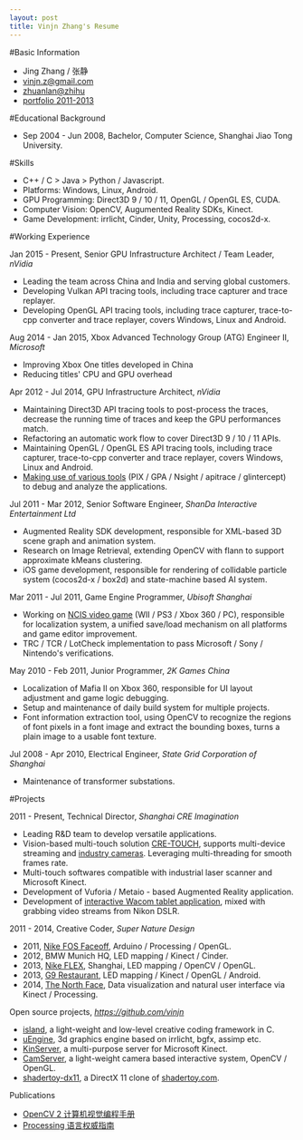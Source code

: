 ```yaml
---
layout: post
title: Vinjn Zhang's Resume
---
```

#Basic Information  
*   Jing Zhang / 张静
*   vinjn.z@gmail.com
*   [zhuanlan@zhihu](http://zhuanlan.zhihu.com/hacker-and-painter/)
*   [portfolio 2011-2013](http://vinjn.github.io/portfolio/)

#Educational Background
*   Sep 2004 - Jun 2008, Bachelor, Computer Science, Shanghai Jiao Tong University.   

#Skills   
*   C++ / C > Java > Python / Javascript.
*   Platforms: Windows, Linux, Android.
*   GPU Programming: Direct3D 9 / 10 / 11, OpenGL / OpenGL ES, CUDA.
*   Computer Vision: OpenCV, Augumented Reality SDKs, Kinect.
*   Game Development: irrlicht, Cinder, Unity, Processing, cocos2d-x.

#Working Experience  

Jan 2015 - Present, Senior GPU Infrastructure Architect / Team Leader, *nVidia*

*   Leading the team across China and India and serving global customers.
*   Developing Vulkan API tracing tools, including trace capturer and trace replayer.
*   Developing OpenGL API tracing tools, including trace capturer, trace-to-cpp converter and trace replayer, covers Windows, Linux and Android.

Aug 2014 - Jan 2015, Xbox Advanced Technology Group (ATG) Engineer II, *Microsoft*

*   Improving Xbox One titles developed in China
*   Reducing titles' CPU and GPU overhead

Apr 2012 - Jul 2014, GPU Infrastructure Architect, *nVidia*  

*   Maintaining Direct3D API tracing tools to post-process the traces, decrease the running time of traces and keep the GPU performances match.
*   Refactoring an automatic work flow to cover Direct3D 9 / 10 / 11 APIs.
*   Maintaining OpenGL / OpenGL ES API tracing tools, including trace capturer, trace-to-cpp converter and trace replayer, covers Windows, Linux and Android.
*   [Making use of various tools](https://github.com/vinjn/vinjn.github.io/blob/master/_posts/2013-07-07-graphics-debugging-tools-overview.md) (PIX / GPA / Nsight / apitrace / glintercept) to debug and analyze the applications.

Jul 2011 - Mar 2012, Senior Software Engineer, *ShanDa Interactive Entertainment Ltd*  

*   Augmented Reality SDK development, responsible for XML-based 3D scene graph and animation system.
*   Research on Image Retrieval, extending OpenCV with flann to support approximate kMeans clustering.
*   iOS game development, responsible for rendering of collidable particle system (cocos2d-x / box2d) and state-machine based AI system.

Mar 2011 - Jul 2011, Game Engine Programmer, *Ubisoft Shanghai*  

*   Working on [NCIS video game](http://www.mobygames.com/developer/sheet/view/by_genre/developerId,532850/) (WII / PS3 / Xbox 360 / PC), responsible for localization system, a unified save/load mechanism on all platforms and game editor improvement.
*   TRC / TCR / LotCheck implementation to pass Microsoft / Sony / Nintendo's verifications.

May 2010 - Feb 2011, Junior Programmer, *2K Games China*  

*   Localization of Mafia II on Xbox 360, responsible for UI layout adjustment and game logic debugging.
*   Setup and maintenance of daily build system for multiple projects.
*   Font information extraction tool, using OpenCV to recognize the regions of font pixels in a font image and extract the bounding boxes, turns a plain image to a usable font texture.   

Jul 2008 - Apr 2010, Electrical Engineer, *State Grid Corporation of Shanghai*

*   Maintenance of transformer substations.

#Projects   

2011 - Present, Technical Director, *Shanghai CRE Imagination*  

*   Leading R&D team to develop versatile applications. 
*   Vision-based multi-touch solution [CRE-TOUCH](http://www.cre-web.com/?p=302&lang=en), supports multi-device streaming and [industry cameras](http://www.cre-web.com/?p=583&lang=en). Leveraging multi-threading for smooth frames rate.
*   Multi-touch softwares compatible with industrial laser scanner and Microsoft Kinect.
*   Development of Vuforia / Metaio - based Augmented Reality application.
*   Development of [interactive Wacom tablet application](http://www.cre-web.com/?p=563&lang=en), mixed with grabbing video streams from Nikon DSLR.

2011 - 2014, Creative Coder, *Super Nature Design*  

*   2011, [Nike FOS Faceoff](http://www.supernaturedesign.com/work/nikefosfaceoff), Arduino / Processing / OpenGL.
*   2012, BMW Munich HQ, LED mapping / Kinect / Cinder.
*   2013, [Nike FLEX](http://www.supernaturedesign.com/work/flex), Shanghai, LED mapping / OpenCV / OpenGL.
*   2013, [G9 Restaurant](http://arrestedmotion.com/2014/08/insa-for-g9-restaurant-shanghai/), LED mapping / Kinect / OpenGL / Android.
*   2014, [The North Face](http://v.youku.com/v_show/id_XODA3OTM3ODg4.html), Data visualization and natural user interface via Kinect / Processing. 

Open source projects, *https://github.com/vinjn*  

*   [island](https://github.com/vinjn/island), a light-weight and low-level creative coding framework in C.
*   [uEngine](https://github.com/u-engine/uEngine), 3d graphics engine based on irrlicht, bgfx, assimp etc.
*   [KinServer](https://github.com/vnm-interactive/KinServer), a multi-purpose server for Microsoft Kinect.
*   [CamServer](http://github.com/vinjn/CamServer/), a light-weight camera based interactive system, OpenCV / OpenGL.
*   [shadertoy-dx11](http://github.com/vinjn/shadertoy-dx11/), a DirectX 11 clone of [shadertoy.com](https://www.shadertoy.com/).

Publications

*   [OpenCV 2 计算机视觉编程手册](http://www.amazon.cn/OpenCV2%E8%AE%A1%E7%AE%97%E6%9C%BA%E8%A7%86%E8%A7%89%E7%BC%96%E7%A8%8B%E6%89%8B%E5%86%8C-Robert-Laganiere%E8%91%97-%E5%BC%A0%E9%9D%99/dp/B00DO9TC6C/)
*   [Processing 语言权威指南](http://www.amazon.cn/Processing%E8%AF%AD%E8%A8%80%E6%9D%83%E5%A8%81%E6%8C%87%E5%8D%97-%E7%91%9E%E6%96%AF/dp/B00FEMKN7Y/)
